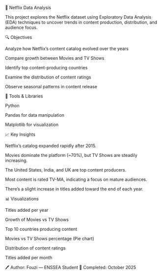 🎥 Netflix Data Analysis

This project explores the Netflix dataset using Exploratory Data Analysis (EDA) techniques to uncover trends in content production, distribution, and audience focus.

🔍 Objectives

Analyze how Netflix’s content catalog evolved over the years

Compare growth between Movies and TV Shows

Identify top content-producing countries

Examine the distribution of content ratings

Observe seasonal patterns in content release

🧰 Tools & Libraries

Python

Pandas for data manipulation

Matplotlib for visualization

📈 Key Insights

Netflix’s catalog expanded rapidly after 2015.

Movies dominate the platform (~70%), but TV Shows are steadily increasing.

The United States, India, and UK are top content producers.

Most content is rated TV-MA, indicating a focus on mature audiences.

There’s a slight increase in titles added toward the end of each year.

📊 Visualizations

Titles added per year

Growth of Movies vs TV Shows

Top 10 countries producing content

Movies vs TV Shows percentage (Pie chart)

Distribution of content ratings

Titles added per month

🖊️ Author: Fouzi — ENSSEA Student
📅 Completed: October 2025
